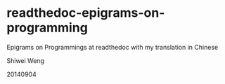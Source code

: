 readthedoc-epigrams-on-programming
===================================

Epigrams on Programmings at readthedoc
with my translation in Chinese


Shiwei Weng

20140904
